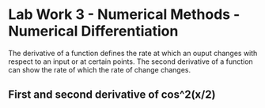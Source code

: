 # Lab Work 3 - Numerical Methods - Numerical Differentiation

The derivative of a function defines the rate at which an ouput changes with respect to an input or at certain points. The second derivative of a function can show the rate of which the rate of change changes.

## First and second derivative of cos^2(x/2)
